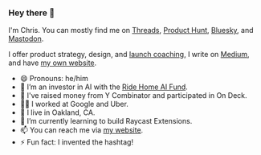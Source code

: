### Hey there 👋

I'm Chris. You can mostly find me on [Threads](https://www.threads.net/@chris), [Product Hunt](https://www.producthunt.com/@chrismessina), [Bluesky](https://bsky.app/profile/chrismessina.me), and [Mastodon](https://mastodon.xyz/@chrismessina).

I offer product strategy, design, and [launch coaching](https://chrismessina.me/call-me), I write on [Medium](https://medium.com/@chrismessina), and have [my own website](https://chrismessina.me).

- 😄 Pronouns: he/him
- 👔 I’m an investor in AI with the [Ride Home AI Fund](https://www.ridehomefund.com/ai-fund).
- 💸 I've raised money from Y Combinator and participated in On Deck.
- 🕴🏻 I worked at Google and Uber.
- 📍 I live in Oakland, CA.
- 🌱 I’m currently learning to build Raycast Extensions.
- 📫 You can reach me via [my website](https://chrismessina.me/contact).
- ⚡ Fun fact: I invented the hashtag!

<!--
**chrismessina/chrismessina** is a ✨ _special_ ✨ repository because its `README.md` (this file) appears on your GitHub profile.

Here are some ideas to get you started:

- 🔭 I’m currently working on ...
- 🌱 I’m currently learning ...
- 👯 I’m looking to collaborate on ...
- 🤔 I’m looking for help with ...
- 💬 Ask me about ...
- 📫 How to reach me: ...
- 😄 Pronouns: ...
- ⚡ Fun fact: ...
-->
